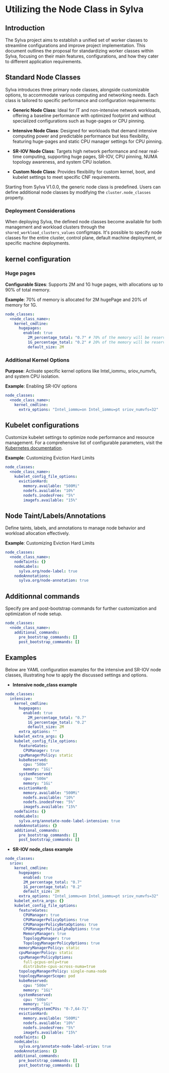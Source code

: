 # Utilizing the Node Class in Sylva

## Introduction

The Sylva project aims to establish a unified set of worker classes to streamline configurations and improve project implementation. This document outlines the proposal for standardizing worker classes within Sylva, focusing on their main features, configurations, and how they cater to different application requirements.

## Standard Node Classes

Sylva introduces three primary node classes, alongside customizable options, to accommodate various computing and networking needs. Each class is tailored to specific performance and configuration requirements:

- **Generic Node Class**: Ideal for IT and non-intensive network workloads, offering a baseline performance with optimized footprint and without specialized configurations such as huge-pages or CPU pinning.
  
- **Intensive Node Class**: Designed for workloads that demand intensive computing power and predictable performance but less flexibility, featuring huge-pages and static CPU manager settings for CPU pinning.
  
- **SR-IOV Node Class**: Targets high network performance and near real-time computing, supporting huge pages, SR-IOV, CPU pinning, NUMA topology awareness, and system CPU isolation.
  
- **Custom Node Class**: Provides flexibility for custom kernel, boot, and kubelet settings to meet specific CNF requirements.

Starting from Sylva V1.0.0, the generic node class is predefined. Users can define additional node classes by modifying the `cluster.node_classes` property.

### Deployment Considerations

When deploying Sylva, the defined node classes become available for both management and workload clusters through the `shared_workload_clusters_values` configmaps. It's possible to specify node classes for the entire cluster, control plane, default machine deployment, or specific machine deployments.

## kernel configuration

### Huge pages

**Configurable Sizes**: Supports 2M and 1G huge pages, with allocations up to 90% of total memory.

**Example**: 70% of memory is allocated for 2M hugePage and 20% of memory for 1G.

```yaml
node_classes:
  <node_class_name>:
    kernel_cmdline:
      hugepages:
        enabled: true
          2M_percentage_total: "0.7" # 70% of the memory will be reserved for 2M huge page
          1G_percentage_total: "0.2" # 20% of the memory will be reserved for 2M huge page
          default_size: 2M
```

### Additional Kernel Options

**Purpose**: Activate specific kernel options like Intel_iommu, sriov_numvfs, and system CPU isolation.

**Example**: Enabling SR-IOV options

```yaml
node_classes:
  <node_class_name>:
    kernel_cmdline:
      extra_options: "Intel_iommu=on Intel_iommu=pt sriov_numvfs=32"
```

## Kubelet configurations

Customize kubelet settings to optimize node performance and resource management. For a comprehensive list of configurable parameters, visit the [Kubernetes documentation](https://kubernetes.io/docs/tasks/administer-cluster/kubelet-config-file/).

**Example**: Customizing Eviction Hard Limits

```yaml
node_classes:
  <node_class_name>:
    kubelet_config_file_options:
      evictionHard:
        memory.available: "500Mi"
        nodefs.available: "10%"
        nodefs.inodesFree: "5%"
        imagefs.available: "15%"
```

## Node Taint/Labels/Annotations

Define taints, labels, and annotations to manage node behavior and workload allocation effectively.

**Example**: Customizing Eviction Hard Limits

```yaml
node_classes:
  <node_class_name>:
    nodeTaints: {}
    nodeLabels:
      sylva.org/node-label: true
    nodeAnnotations:
      sylva.org/node-annotation: true
```

## Additionnal commands

Specify pre and post-bootstrap commands for further customization and optimization of node setup.

```yaml
node_classes:
  <node_class_name>:
    additional_commands:
      pre_bootstrap_commands: []
      post_bootstrap_commands: []
```

## Examples

Below are YAML configuration examples for the intensive and SR-IOV node classes, illustrating how to apply the discussed settings and options.

- **Intensive node_class example**

```yaml
node_classes:
  intensive:
    kernel_cmdline:
      hugepages:
        enabled: true
          2M_percentage_total: "0.7"
          1G_percentage_total: "0.2"
          default_size: 2M
      extra_options: ""
    kubelet_extra_args: {}
    kubelet_config_file_options:
      featureGates:
        CPUManager: true
      cpuManagerPolicy: static
      kubeReserved:
        cpu: "500m"
        memory: "1Gi"
      systemReserved:
        cpu: "500m"
        memory: "1Gi"
      evictionHard:
        memory.available: "500Mi"
        nodefs.available: "10%"
        nodefs.inodesFree: "5%"
        imagefs.available: "15%"
    nodeTaints: {}
    nodeLabels:
      sylva.org/annotate-node-label-intensive: true
    nodeAnnotations: {}
    additional_commands:
      pre_bootstrap_commands: []
      post_bootstrap_commands: []
```

- **SR-IOV node_class example**

```yaml
node_classes:
  sriov:
    kernel_cmdline:
      hugepages:
        enabled: true
        2M_percentage_total: "0.7"
        1G_percentage_total: "0.2"
        default_size: 2M
      extra_options: "Intel_iommu=on Intel_iommu=pt sriov_numvfs=32"
    kubelet_extra_args: {}
    kubelet_config_file_options:
      featureGates:
        CPUManager: true
        CPUManagerPolicyOptions: true
        CPUManagerPolicyBetaOptions: true
        CPUManagerPolicyAlphaOptions: true
        MemoryManager: true
        TopologyManager: true
        TopologyManagerPolicyOptions: true
      memoryManagerPolicy: static
      cpuManagerPolicy: static
      cpuManagerPolicyOptions:
        full-pcpus-only=true
        distribute-cpus-across-numa=true
      topologyManagerPolicy: single-numa-node
      topologyManagerScope: pod
      kubeReserved:
        cpu: "500m"
        memory: "1Gi"
      systemReserved:
        cpu: "500m"
        memory: "1Gi"
      reservedSystemCPUs: "0-7,64-71"
      evictionHard:
        memory.available: "500Mi"
        nodefs.available: "10%"
        nodefs.inodesFree: "5%"
        imagefs.available: "15%"
    nodeTaints: {}
    nodeLabels:
      sylva.org/annotate-node-label-sriov: true
    nodeAnnotations: {}
    additional_commands:
      pre_bootstrap_commands: []
      post_bootstrap_commands: []
```
